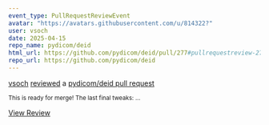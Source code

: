 ```yaml
---
event_type: PullRequestReviewEvent
avatar: "https://avatars.githubusercontent.com/u/814322?"
user: vsoch
date: 2025-04-15
repo_name: pydicom/deid
html_url: https://github.com/pydicom/deid/pull/277#pullrequestreview-2766426037
repo_url: https://github.com/pydicom/deid
---
```


<a href='https://github.com/vsoch' target='_blank'>vsoch</a> <a href='https://github.com/pydicom/deid/pull/277#pullrequestreview-2766426037' target='_blank'>reviewed</a> a <a href='https://github.com/pydicom/deid/pull/277' target='_blank'>pydicom/deid pull request</a>

<small>This is ready for merge! The last final tweaks:...</small>

<a href='https://github.com/pydicom/deid/pull/277#pullrequestreview-2766426037' target='_blank'>View Review</a>
